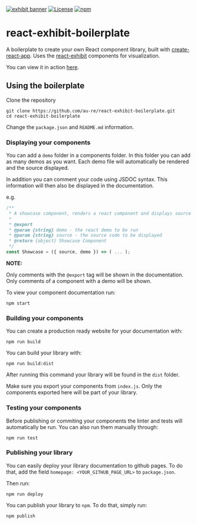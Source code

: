 [![exhibit banner](https://raw.githubusercontent.com/au-re/react-exhibit/gh-pages/static/media/exhibit.png)](https://au-re.github.io/react-exhibit-boilerplate/)
[![License](https://img.shields.io/packagist/l/doctrine/orm.svg?style=flat-square)](https://github.com/au-re/react-exhibit-boilerplate/blob/master/LICENSE)
[![npm](https://img.shields.io/npm/v/npm.svg?style=flat-square)](https://www.npmjs.com/package/react-exhibit-boilerplate)

# react-exhibit-boilerplate

A boilerplate to create your own React component library, built with [create-react-app](https://github.com/facebookincubator/create-react-app).
Uses the [react-exhibit](https://github.com/au-re/react-exhibit) components for visualization.

You can view it in action [here](https://au-re.github.io/react-exhibit/).

## Using the boilerplate

Clone the repository

```shell
git clone https://github.com/au-re/react-exhibit-boilerplate.git
cd react-exhibit-boilerplate
```

Change the `package.json` and `README.md` information.

### Displaying your components

You can add a `demo` folder in a components folder. In this folder you can add
as many demos as you want. Each demo file will automatically be rendered and
the source displayed.

In addition you can comment your code using JSDOC syntax. This information will
then also be displayed in the documentation.

e.g.
```js
/**
 * A showcase component, renders a react component and displays source code.
 *
 * @export
 * @param {string} demo - the react demo to be run
 * @param {string} source - the source code to be displayed
 * @return {object} Showcase Component
 */
const Showcase = ({ source, demo }) => ( ... );
```

**NOTE:**

Only comments with the `@export` tag will be shown in the documentation.
Only comments of a component with a demo will be shown.

To view your component documentation run:

```shell
npm start
```

### Building your components

You can create a production ready website for your documentation with:

```shell
npm run build
```

You can build your library with:

```shell
npm run build:dist
```

After running this command your library will be found in the `dist` folder.

Make sure you export your components from `index.js`. Only the components
exported here will be part of your library.

### Testing your components

Before publishing or commiting your components the linter and tests will
automatically be run. You can also run them manually through:

```shell
npm run test
```

### Publishing your library

You can easily deploy your library documentation to github pages. To do that,
add the field `homepage: <YOUR_GITHUB_PAGE_URL>` to `package.json`.

Then run:
```shell
npm run deploy
```

You can publish your library to `npm`. To do that, simply run:

`npm publish`
